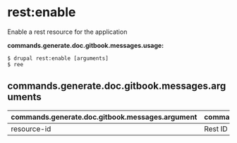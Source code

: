 # rest:enable
Enable a rest resource for the application

**commands.generate.doc.gitbook.messages.usage:**
```
$ drupal rest:enable [arguments]
$ ree
```

## commands.generate.doc.gitbook.messages.arguments
commands.generate.doc.gitbook.messages.argument | commands.generate.doc.gitbook.messages.details
---------|-------------
resource-id | Rest ID
